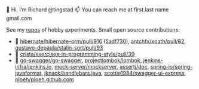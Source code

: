👋 Hi, I’m Richard @tingstad
📫 You can reach me at first.last name gmail.com

See my [repos](https://github.com/tingstad?tab=repositories) of hobby experiments. Small open source contributions:

- :bug: [hibernate/hibernate-orm/pull/916](https://github.com/hibernate/hibernate-orm/pull/916) ([5adf730](https://github.com/hibernate/hibernate-orm/commit/5adf730c427253366b3665e5080381820c015c93)), [antchfx/xpath/pull/82](https://github.com/antchfx/xpath/pull/82), [gustavo-depaula/stalin-sort/pull/93](https://github.com/gustavo-depaula/stalin-sort/pull/93)
- :broom: [crista/exercises-in-programming-style/pull/39](https://github.com/crista/exercises-in-programming-style/pull/39)
- :book: [go-swagger/go-swagger](https://github.com/go-swagger/go-swagger/pull/2765), [projectlombok/lombok](https://github.com/projectlombok/lombok/pull/1546), [jenkins-infra/jenkins.io](https://github.com/jenkins-infra/jenkins.io/pull/1114), [mock-server/mockserver](https://github.com/mock-server/mockserver/pull/432), [assertj/doc](https://github.com/assertj/doc/pull/38), [spring-io/spring-javaformat](https://github.com/spring-io/spring-javaformat/pull/146), [jknack/handlebars.java](https://github.com/jknack/handlebars.java/pull/695), [scottie1984/swagger-ui-express](https://github.com/scottie1984/swagger-ui-express/pull/235), [ploeh/ploeh.github.com](https://github.com/ploeh/ploeh.github.com/pull/350)

<!---
tingstad/tingstad is a ✨ special ✨ repository because its `README.md` (this file) appears on your GitHub profile.
You can click the Preview link to take a look at your changes.
--->
